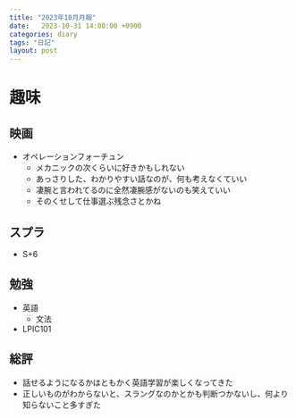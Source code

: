 ```yaml
---
title: "2023年10月月報"
date:   2023-10-31 14:00:00 +0900
categories: diary
tags: "日記"
layout: post
---
```


# 趣味

## 映画

* オペレーションフォーチュン
  * メカニックの次くらいに好きかもしれない
  * あっさりした、わかりやすい話なのが、何も考えなくていい
  * 凄腕と言われてるのに全然凄腕感がないのも笑えていい
  * そのくせして仕事選ぶ残念さとかね

## スプラ

* S+6

## 勉強

* 英語
  * 文法
* LPIC101

## 総評

* 話せるようになるかはともかく英語学習が楽しくなってきた
* 正しいものがわからないと、スラングなのかとかも判断つかないし、何より知らないこと多すぎた


